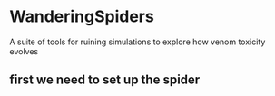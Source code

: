 # WanderingSpiders
A suite of tools for ruining simulations to explore how venom toxicity evolves

## first we need to set up the spider
